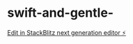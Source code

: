 # swift-and-gentle-

[Edit in StackBlitz next generation editor ⚡️](https://stackblitz.com/~/github.com/Takue12/swift-and-gentle-)